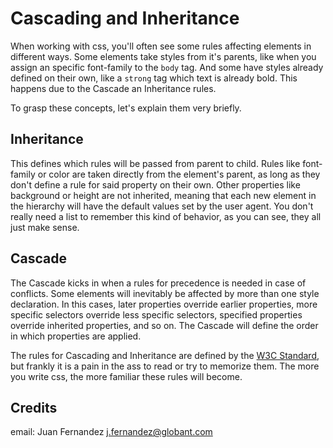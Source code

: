 # Cascading and Inheritance

When working with css, you'll often see some rules affecting elements in different ways. Some elements take styles from it's parents, like when you assign an specific font-family to the `body` tag. And some have styles already defined on their own, like a `strong` tag which text is already bold. This happens due to the Cascade an Inheritance rules.

To grasp these concepts, let's explain them very briefly.

## Inheritance

This defines which rules will be passed from parent to child. Rules like font-family or color are taken directly from the element's parent, as long as they don't define a rule for said property on their own. Other properties like background or height are not inherited, meaning that each new element in the hierarchy will have the default values set by the user agent. You don't really need a list to remember this kind of behavior, as you can see, they all just make sense.

## Cascade

The Cascade kicks in when a rules for precedence is needed in case of conflicts. Some elements will inevitably be affected by more than one style declaration. In this cases, later properties override earlier properties, more specific selectors override less specific selectors, specified properties override inherited properties, and so on. The Cascade will define the order in which properties are applied.

The rules for Cascading and Inheritance are defined by the [W3C Standard](http://www.w3.org/TR/css-cascade-3/), but frankly it is a pain in the ass to read or try to memorize them. The more you write css, the more familiar these rules will become.

## Credits

email: Juan Fernandez <j.fernandez@globant.com>
